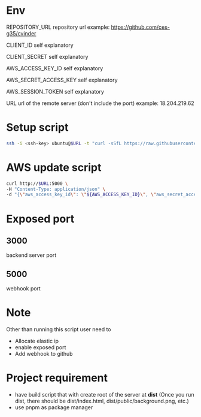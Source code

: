 # Env
REPOSITORY_URL
repository url
example: https://github.com/ces-g35/cvinder

CLIENT_ID
self explanatory

CLIENT_SECRET
self explanatory

AWS_ACCESS_KEY_ID
self explanatory

AWS_SECRET_ACCESS_KEY
self explanatory

AWS_SESSION_TOKEN
self explanatory

URL
url of the remote server (don't include the port)
example: 18.204.219.62

# Setup script
```sh
ssh -i <ssh-key> ubuntu@$URL -t "curl -sSfL https://raw.githubusercontent.com/ces-g35/mini-ci/main/boot.sh | REPOSITORY_URL=${REPOSITORY_URL} CLIENT_ID=${CLIENT_ID} CLIENT_SECRET=${CLIENT_SECRET} AWS_ACCESS_KEY_ID=${AWS_ACCESS_KEY_ID} AWS_SECRET_ACCESS_KEY=${AWS_SECRET_ACCESS_KEY} AWS_SESSION_TOKEN=${AWS_SESSION_TOKEN} URL=${URL}:3000 sh -"
```

# AWS update script
```sh
curl http://$URL:5000 \
-H "Content-Type: application/json" \
-d "{\"aws_access_key_id\": \"${AWS_ACCESS_KEY_ID}\", \"aws_secret_access_key\": \"${AWS_SECRET_ACCESS_KEY}\", \"aws_session_token\": \"${AWS_SESSION_TOKEN}\"}"
```

# Exposed port
## 3000
backend server port
## 5000
webhook port

# Note
Other than running this script user need to
- Allocate elastic ip
- enable exposed port
- Add webhook to github

# Project requirement
- have build script that with create root of the server at **dist** (Once you run dist, there should be dist/index.html, dist/public/background.png, etc.)
- use pnpm as package manager